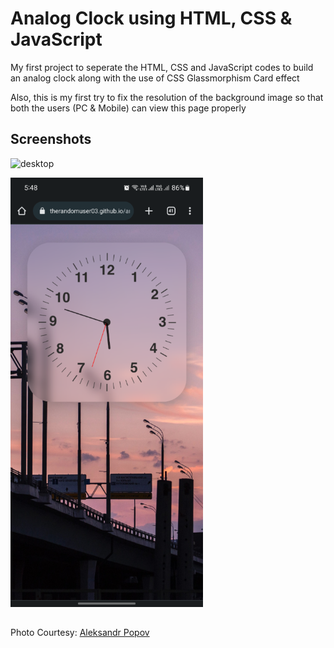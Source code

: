 
# Analog Clock using HTML, CSS & JavaScript

My first project to seperate the HTML, CSS and JavaScript codes to build an analog clock along with the use of CSS Glassmorphism Card effect

Also, this is my first try to fix the resolution of the background image so that both the users (PC & Mobile) can view this page properly


## Screenshots

![desktop](https://user-images.githubusercontent.com/94695669/222904363-ac306fc5-5354-4b4e-b809-7a0542402ac4.png)

<img src="https://github.com/therandomuser03/analog-clock/blob/main/screenshots/mobile.png">



## 

Photo Courtesy: [Aleksandr Popov](https://unsplash.com/@5tep5?utm_source=unsplash&utm_medium=referral&utm_content=creditCopyText)
